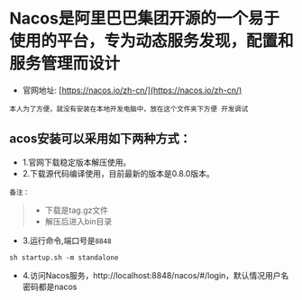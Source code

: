 Nacos是阿里巴巴集团开源的一个易于使用的平台，专为动态服务发现，配置和服务管理而设计
===

* 官网地址: [https://nacos.io/zh-cn/](https://nacos.io/zh-cn/)

`本人为了方便，就没有安装在本地开发电脑中，放在这个文件夹下方便 开发调试`

## acos安装可以采用如下两种方式：
* 1.官网下载稳定版本解压使用。
* 2.下载源代码编译使用，目前最新的版本是0.8.0版本。

`备注：`
> - 下载是tag.gz文件
> - 解压后进入bin目录

* 3.运行命令,端口号是`8848`
```
sh startup.sh -m standalone
```

* 4.访问Nacos服务，http://localhost:8848/nacos/#/login，默认情况用户名密码都是nacos
